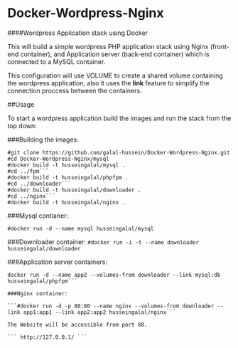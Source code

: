 Docker-Wordpress-Nginx
======================

####Wordpress Application stack using Docker

This will build a simple wordpress PHP application stack using Nginx (front-end container), 
and Application server (back-end container) which is connected to a MySQL container.

This configuration will use VOLUME to create a shared volume containing the wordpress application, also it uses
 the **link** feature to simplify the connection proccess between the containers.

##Usage

To start a wordpress application build the images and run the stack from the top down:

###Building the images:

```
#git clone https://github.com/galal-hussein/Docker-Wordpress-Nginx.git
#cd Docker-Wordpress-Nginx/mysql
#docker build -t husseingalal/mysql .
#cd ../fpm```
#docker build -t husseingalal/phpfpm .
#cd ../downloader```
#docker build -t husseingalal/downloader .
#cd ../nginx```
#docker build -t husseingalal/nginx .
```

###Mysql contianer:

```#docker run -d --name mysql husseingalal/mysql```

###Downloader container:
```#docker run -i -t --name downloader husseingalal/downloader```

###Application server containers:

```#docker run -d --name app1 --volumes-from downloader --link mysql:db husseingalal/phpfpm
docker run -d --name app2 --volumes-from downloader --link mysql:db husseingalal/phpfpm```

###Nginx container:

```#docker run -d -p 80:80 --name nginx --volumes-from downloader --link app1:app1 --link app2:app2 husseingalal/nginx```

The Website will be accessible from port 80.

``` http://127.0.0.1/ ```
